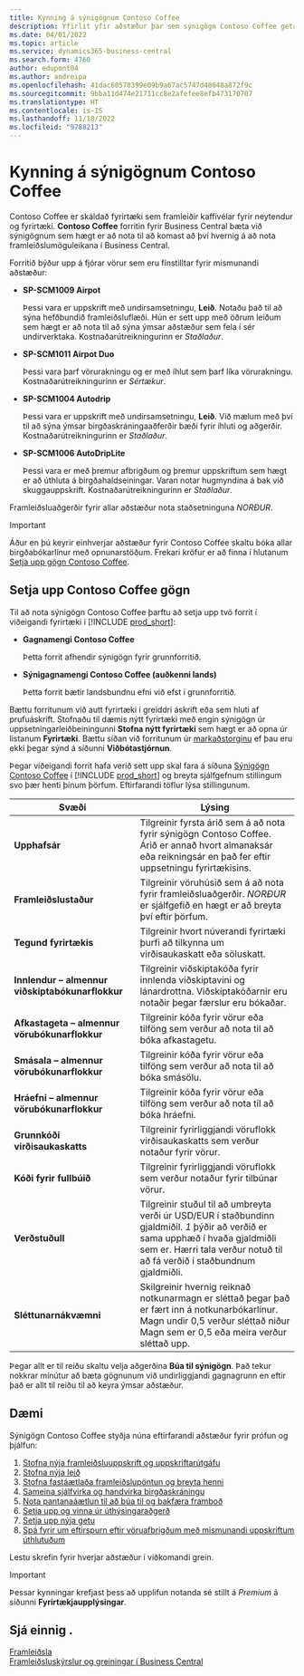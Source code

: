 ```yaml
---
title: Kynning á sýnigögnum Contoso Coffee
description: Yfirlit yfir aðstæður þar sem sýnigögn Contoso Coffee geta hjálpað þér að læra hvernig á að nota framleiðslumöguleikana í Business Central.
ms.date: 04/01/2022
ms.topic: article
ms.service: dynamics365-business-central
ms.search.form: 4760
author: edupont04
ms.author: andreipa
ms.openlocfilehash: 41dac60578399e09b9a67ac5747d48648a872f9c
ms.sourcegitcommit: 9bba11d474e21711cc8e2afefee8efb473170707
ms.translationtype: HT
ms.contentlocale: is-IS
ms.lasthandoff: 11/18/2022
ms.locfileid: "9788213"
---
```

# <a name="introduction-to-contoso-coffee-demo-data"></a>Kynning á sýnigögnum Contoso Coffee

Contoso Coffee er skáldað fyrirtæki sem framleiðir kaffivélar fyrir neytendur og fyrirtæki. **Contoso Coffee** forritin fyrir Business Central bæta við sýnigögnum sem hægt er að nota til að komast að því hvernig á að nota framleiðslumöguleikana í Business Central.  

Forritið býður upp á fjórar vörur sem eru fínstilltar fyrir mismunandi aðstæður:

- **SP-SCM1009 Airpot**  

  Þessi vara er uppskrift með undirsamsetningu, **Leið**. Notaðu það til að sýna hefðbundið framleiðsluflæði. Hún er sett upp með öðrum leiðum sem hægt er að nota til að sýna ýmsar aðstæður sem fela í sér undirverktaka. Kostnaðarútreikningurinn er *Staðlaður*.  

- **SP-SCM1011 Airpot Duo**  

  Þessi vara þarf vörurakningu og er með íhlut sem þarf líka vörurakningu. Kostnaðarútreikningurinn er *Sértækur*.  

- **SP-SCM1004 Autodrip**  

  Þessi vara er uppskrift með undirsamsetningu, **Leið**. Við mælum með því til að sýna ýmsar birgðaskráningaaðferðir bæði fyrir íhluti og aðgerðir. Kostnaðarútreikningurinn er *Staðlaður*.

- **SP-SCM1006 AutoDripLite**

  Þessi vara er með þremur afbrigðum og þremur uppskriftum sem hægt er að úthluta á birgðahaldseiningar. Varan notar hugmyndina á bak við skuggauppskrift. Kostnaðarútreikningurinn er *Staðlaður*.

Framleiðsluaðgerðir fyrir allar aðstæður nota staðsetninguna *NORÐUR*.  

> [!IMPORTANT]
> Áður en þú keyrir einhverjar aðstæður fyrir Contoso Coffee skaltu bóka allar birgðabókarlínur með opnunarstöðum. Frekari kröfur er að finna í hlutanum [Setja upp gögn Contoso Coffee](#set-up-contoso-coffee-data).

## <a name="set-up-contoso-coffee-data"></a>Setja upp Contoso Coffee gögn

Til að nota sýnigögn Contoso Coffee þarftu að setja upp tvö forrit í viðeigandi fyrirtæki í [!INCLUDE [prod_short](../includes/prod_short.md)]:  

- **Gagnamengi Contoso Coffee**  

    Þetta forrit afhendir sýnigögn fyrir grunnforritið.  
- **Sýnigagnamengi Contoso Coffee (auðkenni lands)**  

    Þetta forrit bætir landsbundnu efni við efst í grunnforritið.

Bættu forritunum við autt fyrirtæki í greiddri áskrift eða sem hluti af prufuáskrift. Stofnaðu til dæmis nýtt fyrirtæki með engin sýnigögn úr uppsetningarleiðbeiningunni **Stofna nýtt fyrirtæki** sem hægt er að opna úr listanum **Fyrirtæki**. Bættu síðan við forritunum úr [markaðstorginu](../ui-extensions-install-uninstall.md#install) ef þau eru ekki þegar sýnd á síðunni **Viðbótastjórnun**.  

Þegar viðeigandi forrit hafa verið sett upp skal fara á síðuna [Sýnigögn Contoso Coffee](https://businesscentral.dynamics.com/?page=4760) í [!INCLUDE [prod_short](../includes/prod_short.md)] og breyta sjálfgefnum stillingum svo þær henti þínum þörfum. Eftirfarandi töflur lýsa stillingunum.  

|Svæði  |Lýsing  |
|---------|---------|
|**Upphafsár** |Tilgreinir fyrsta árið sem á að nota fyrir sýnigögn Contoso Coffee. Árið er annað hvort almanaksár eða reikningsár en það fer eftir uppsetningu fyrirtækisins.|
|**Framleiðslustaður** |Tilgreinir vöruhúsið sem á að nota fyrir framleiðsluaðgerðir. *NORÐUR* er sjálfgefið en hægt er að breyta því eftir þörfum.|
|**Tegund fyrirtækis**    |Tilgreinir hvort núverandi fyrirtæki þurfi að tilkynna um virðisaukaskatt eða söluskatt. |
|**Innlendur – almennur viðskiptabókunarflokkur**|Tilgreinir viðskiptakóða fyrir innlenda viðskiptavini og lánardrottna. Viðskiptakóðarnir eru notaðir þegar færslur eru bókaðar. |
|**Afkastageta – almennur vörubókunarflokkur**    |Tilgreinir kóða fyrir vörur eða tilföng sem verður að nota til að bóka afkastagetu.|
|**Smásala – almennur vörubókunarflokkur**    |Tilgreinir kóða fyrir vörur eða tilföng sem verður að nota til að bóka smásölu.|
|**Hráefni – almennur vörubókunarflokkur**    |Tilgreinir kóða fyrir vörur eða tilföng sem verður að nota til að bóka hráefni. |
|**Grunnkóði virðisaukaskatts**    |Tilgreinir fyrirliggjandi vöruflokk virðisaukaskatts sem verður notaður fyrir vörur.|
|**Kóði fyrir fullbúið**    |Tilgreinir fyrirliggjandi vöruflokk sem verður notaður fyrir tilbúnar vörur.|
|**Verðstuðull**     |Tilgreinir stuðul til að umbreyta verði úr USD/EUR í staðbundinn gjaldmiðil. *1* þýðir að verðið er sama upphæð í hvaða gjaldmiðli sem er. Hærri tala verður notuð til að fá verðið í staðbundnum gjaldmiðli. |
|**Sléttunarnákvæmni**  |Skilgreinir hvernig reiknað notkunarmagn er sléttað þegar það er fært inn á notkunarbókarlínur. Magn undir 0,5 verður sléttað niður Magn sem er 0,5 eða meira verður sléttað upp.|

Þegar allt er til reiðu skaltu velja aðgerðina **Búa til sýnigögn**. Það tekur nokkrar mínútur að bæta gögnunum við undirliggjandi gagnagrunn en eftir það er allt til reiðu til að keyra ýmsar aðstæður.  

## <a name="scenarios"></a>Dæmi

Sýnigögn Contoso Coffee styðja núna eftirfarandi aðstæður fyrir prófun og þjálfun:

1. [Stofna nýja framleiðsluuppskrift og uppskriftarútgáfu](create-new-production-bom-version.md)  
2. [Stofna nýja leið](create-new-routing.md)  
3. [Stofna fastáætlaða framleiðslupöntun og breyta henni](create-firm-planned-production-order-change.md)  
4. [Sameina sjálfvirka og handvirka birgðaskráningu](combine-automatic-manual-flushing.md)  
5. [Nota pantanaáætlun til að búa til og bakfæra framboð](order-planning-create-reserve-supply.md)  
6. [Setja upp og vinna úr úthýsingaraðgerð](set-up-process-subcontracting-operation.md)  
7. [Setja upp nýja getu](set-up-new-capacity.md)  
8. [Spá fyrir um eftirspurn eftir vöruafbrigðum með mismunandi uppskriftum úthlutuðum](variants.md)  

Lestu skrefin fyrir hverjar aðstæður í viðkomandi grein.  

> [!IMPORTANT]
> Þessar kynningar krefjast þess að upplifun notanda sé stillt á *Premium* á síðunni **Fyrirtækjaupplýsingar**.

## <a name="see-also"></a>Sjá einnig .

[Framleiðsla](../production-manage-manufacturing.md)  
[Framleiðsluskýrslur og greiningar í Business Central](../production-reports.md)  
